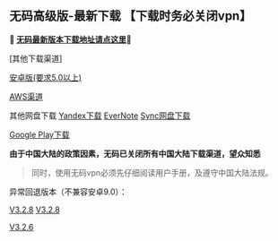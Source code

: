 ## 无码高级版-最新下载 【下载时务必关闭vpn】
**🔴 [无码最新版本下载地址请点这里](http://t.cn/ELNxPYT)🔴**


[其他下载渠道]

[安卓版(要求5.0以上)](http://176.122.135.123/new/wuma-3.3.6-git.apk) 

[AWS渠道](https://dl0tgz6ee3upo.cloudfront.net/production/app/builds/032/440/144/original/6f344168441b6d89d4e45502d10b7e8d/wuma-git-3.3.5.apk)


其他网盘下载
[Yandex下载](https://yadi.sk/d/hfTp7DYeyp5MOA) 
[EverNote](https://www.evernote.com/shard/s465/sh/55911b28-c12c-4a1e-81bd-42a8310681c0/2d707022546726f1ccaaed9fed7e9db4) 
[Sync网盘下载](https://ln.sync.com/dl/9c3f10be0/7ihrejim-xtwzcczk-udqw-cxxrnxji) 

[Google Play下载](https://play.google.com/store/apps/details?id=com.muma.pn) 

**由于中国大陆的政策因素，无码已关闭所有中国大陆下载渠道，望众知悉**
> 同时，使用无码vpn必须先仔细阅读用户手册，及遵守中国大陆法规。






异常回退版本（不兼容安卓9.0）：

[V3.2.8](http://t.cn/Rs4voj2)     [V3.2.8](https://dl0tgz6ee3upo.cloudfront.net/production/app/builds/029/916/046/original/e3ce000a8e429b6081f5f57fa9e645fe/Wuma-git-3.2.8.apk)

[V3.2.6](http://t.cn/Eh7uy5M)
